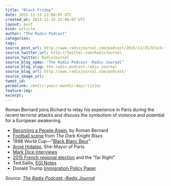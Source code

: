 ```yaml
---
title: "Black Friday"
date: 2015-11-15 22:08:07 UTC
created_at: 2015-11-15 22:08:07 UTC
layout: post
kind: article
author: "The Radix Podcast"
categories: 
tags: 
source_post_url: http://www.radixjournal.com/podcast/2015/11/15/black-friday
source_twitter_url: http://twitter.com/RadixJournal
source_twitter: RadixJournal
source_blog_name: "The Radix Podcast -Radix Journal"
source_blog_slug: the-radix-podcast-radix-journal
source_blog_url: http://www.radixjournal.com/podcast/
source_image_url: 
tweet_id:
permalink: /mntr/:year/:month/:day/:title/
feature-img: 
excerpt:
---
```

<p>Roman Bernard joins Richard to relay his experience in Paris during the recent terrorist attacks and discuss the symbolism of violence and potential for a European awakening.</p><ul>
<li><a href="http://www.radixjournal.com/journal/becoming-a-people-again">Becoming a People Again</a>, by Roman Bernard</li>
<li><a href="https://www.youtube.com/watch?v=7fZL9T8D7h4">Football scene</a> from <em>The Dark Knight Rises</em>   </li>
<li>1998 World Cup—"<a href="http://www.e-sports.com/articles/959/1/Black-Blanc-Beur-A-French-story/Page1.html">Black Blanc Beur</a>"  </li>
<li><a href="https://en.wikipedia.org/wiki/Anne_Hidalgo">Anne Hidalgo</a>, She-Mayor of Paris   </li>
<li><a href="https://www.youtube.com/watch?v=kyhCOPh48ew">Mark Dice interviews</a>   </li>
<li><a href="http://www.ibtimes.com/french-regional-elections-2015-paris-attacks-could-boost-far-right-front-national-2184919">2015 French regional election</a> and the "far Right"   </li>
<li>Ted Sallis, <a href="http://eginotes.blogspot.com">EGI Notes</a>    </li>
<li>Donald Trump <a href="https://www.donaldjtrump.com/positions/immigration-reform">Immigration Policy Paper</a>    </li>
</ul><div class="">
    <i>Source: <a href="http://www.radixjournal.com/podcast/">The Radix Podcast -Radix Journal</a></i>
</div>
